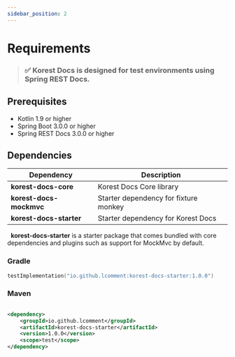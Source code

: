 ```yaml
---
sidebar_position: 2
---
```


# Requirements

> ### ✅ Korest Docs is designed for test environments using Spring REST Docs.

## Prerequisites

- Kotlin 1.9 or higher
- Spring Boot 3.0.0 or higher
- Spring REST Docs 3.0.0 or higher

## Dependencies

| Dependency	              | Description                            |
|--------------------------|----------------------------------------|
| **korest-docs-core**	    | Korest Docs Core library               |
| **korest-docs-mockmvc**  | 	Starter dependency for fixture monkey |
| **korest-docs-starter**	 | Starter dependency for Korest Docs     |

&nbsp; **korest-docs-starter** is a starter package that comes bundled with core dependencies and plugins such as support for MockMvc by default.

### Gradle

```kotlin
testImplementation("io.github.lcomment:korest-docs-starter:1.0.0")
```

### Maven

```xml

<dependency>
    <groupId>io.github.lcomment</groupId>
    <artifactId>korest-docs-starter</artifactId>
    <version>1.0.0</version>
    <scope>test</scope>
</dependency>
```

